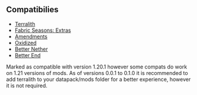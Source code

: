 ## Compatibilies
- [Terralith](https://modrinth.com/datapack/terralith)
- [Fabric Seasons: Extras](https://modrinth.com/mod/fabric-seasons-extras)
- [Amendments](https://modrinth.com/mod/amendments)
- [Oxidized](https://modrinth.com/mod/oxidized)
- [Better Nether](https://modrinth.com/mod/betternether)
- [Better End](https://modrinth.com/mod/betterend)

Marked as compatible with version 1.20.1 however some compats do work on 1.21 versions of mods.
As of versions 0.0.1 to 0.1.0 it is recommended to add terralith to your datapack/mods folder for a better experience, however it is not required.
